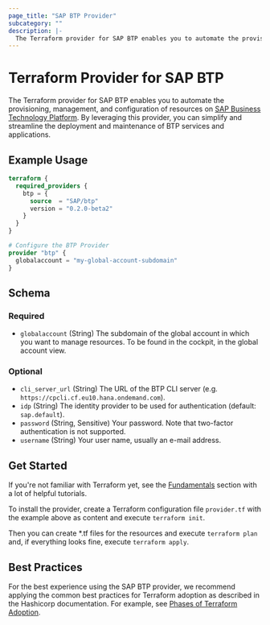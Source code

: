 ```yaml
---
page_title: "SAP BTP Provider"
subcategory: ""
description: |-
  The Terraform provider for SAP BTP enables you to automate the provisioning, management, and configuration of resources on SAP Business Technology Platform https://account.hana.ondemand.com/. By leveraging this provider, you can simplify and streamline the deployment and maintenance of BTP services and applications.
---
```

# Terraform Provider for SAP BTP

The Terraform provider for SAP BTP enables you to automate the provisioning, management, and configuration of resources on [SAP Business Technology Platform](https://account.hana.ondemand.com/). By leveraging this provider, you can simplify and streamline the deployment and maintenance of BTP services and applications.

## Example Usage

```terraform
terraform {
  required_providers {
    btp = {
      source  = "SAP/btp"
      version = "0.2.0-beta2"
    }
  }
}

# Configure the BTP Provider
provider "btp" {
  globalaccount = "my-global-account-subdomain"
}
```

<!-- schema generated by tfplugindocs -->
## Schema

### Required

- `globalaccount` (String) The subdomain of the global account in which you want to manage resources. To be found in the cockpit, in the global account view.

### Optional

- `cli_server_url` (String) The URL of the BTP CLI server (e.g. `https://cpcli.cf.eu10.hana.ondemand.com`).
- `idp` (String) The identity provider to be used for authentication (default: `sap.default`).
- `password` (String, Sensitive) Your password. Note that two-factor authentication is not supported.
- `username` (String) Your user name, usually an e-mail address.

## Get Started

If you're not familiar with Terraform yet, see the [Fundamentals](https://developer.hashicorp.com/terraform/tutorials/cli) section with a lot of helpful tutorials. 

To install the provider, create a Terraform configuration file `provider.tf` with the example above as content and execute `terraform init`. 

Then you can create *.tf files for the resources and execute `terraform plan` and, if everything looks fine, execute `terraform apply`.

## Best Practices

For the best experience using the SAP BTP provider, we recommend applying the common best practices for Terraform adoption as described in the Hashicorp documentation. For example, see [Phases of Terraform Adoption](https://developer.hashicorp.com/well-architected-framework/operational-excellence/operational-excellence-terraform-maturity).